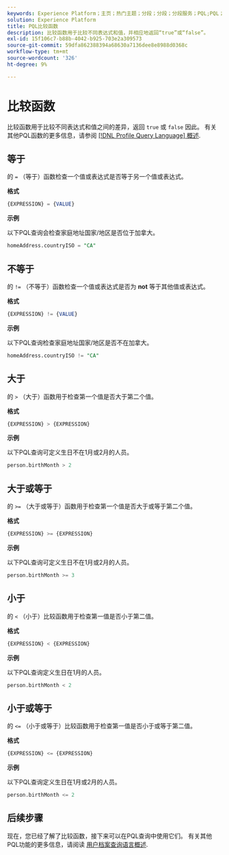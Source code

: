 ```yaml
---
keywords: Experience Platform；主页；热门主题；分段；分段；分段服务；PQL;PQL；配置文件查询语言；比较函数；比较；
solution: Experience Platform
title: PQL比较函数
description: 比较函数用于比较不同表达式和值，并相应地返回“true”或“false”。
exl-id: 15f106c7-b88b-4042-b925-703e2a309573
source-git-commit: 59dfa862388394a68630a7136dee8e8988d0368c
workflow-type: tm+mt
source-wordcount: '326'
ht-degree: 9%

---
```


# 比较函数

比较函数用于比较不同表达式和值之间的差异，返回 `true` 或 `false` 因此。 有关其他PQL函数的更多信息，请参阅 [[!DNL Profile Query Language] 概述](./overview.md).

## 等于

的 `=` （等于）函数检查一个值或表达式是否等于另一个值或表达式。

**格式**

```sql
{EXPRESSION} = {VALUE}
```

**示例**

以下PQL查询会检查家庭地址国家/地区是否位于加拿大。

```sql
homeAddress.countryISO = "CA"
```

## 不等于

的 `!=` （不等于）函数检查一个值或表达式是否为 **not** 等于其他值或表达式。

**格式**

```sql
{EXPRESSION} != {VALUE}
```

**示例**

以下PQL查询检查家庭地址国家/地区是否不在加拿大。

```sql
homeAddress.countryISO != "CA"
```

## 大于

的 `>` （大于）函数用于检查第一个值是否大于第二个值。

**格式**

```sql
{EXPRESSION} > {EXPRESSION} 
```

**示例**

以下PQL查询可定义生日不在1月或2月的人员。

```sql
person.birthMonth > 2
```

## 大于或等于

的 `>=` （大于或等于）函数用于检查第一个值是否大于或等于第二个值。

**格式**

```sql
{EXPRESSION} >= {EXPRESSION} 
```

**示例**

以下PQL查询可定义生日不在1月或2月的人员。

```sql
person.birthMonth >= 3
```

## 小于

的 `<` （小于）比较函数用于检查第一值是否小于第二值。

**格式**

```sql
{EXPRESSION} < {EXPRESSION} 
```

**示例**

以下PQL查询定义生日在1月的人员。

```sql
person.birthMonth < 2
```

## 小于或等于

的 `<=` （小于或等于）比较函数用于检查第一值是否小于或等于第二值。

**格式**

```sql
{EXPRESSION} <= {EXPRESSION} 
```

**示例**

以下PQL查询定义生日在1月或2月的人员。

```sql
person.birthMonth <= 2
```

## 后续步骤

现在，您已经了解了比较函数，接下来可以在PQL查询中使用它们。 有关其他PQL功能的更多信息，请阅读 [用户档案查询语言概述](./overview.md).
